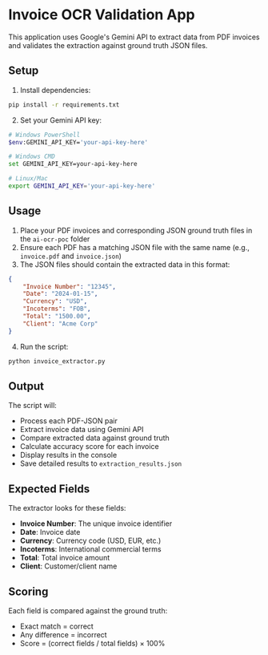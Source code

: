 # Invoice OCR Validation App

This application uses Google's Gemini API to extract data from PDF invoices and validates the extraction against ground truth JSON files.

## Setup

1. Install dependencies:
```bash
pip install -r requirements.txt
```

2. Set your Gemini API key:
```bash
# Windows PowerShell
$env:GEMINI_API_KEY='your-api-key-here'

# Windows CMD
set GEMINI_API_KEY=your-api-key-here

# Linux/Mac
export GEMINI_API_KEY='your-api-key-here'
```

## Usage

1. Place your PDF invoices and corresponding JSON ground truth files in the `ai-ocr-poc` folder
2. Ensure each PDF has a matching JSON file with the same name (e.g., `invoice.pdf` and `invoice.json`)
3. The JSON files should contain the extracted data in this format:
```json
{
    "Invoice Number": "12345",
    "Date": "2024-01-15",
    "Currency": "USD",
    "Incoterms": "FOB",
    "Total": "1500.00",
    "Client": "Acme Corp"
}
```

4. Run the script:
```bash
python invoice_extractor.py
```

## Output

The script will:
- Process each PDF-JSON pair
- Extract invoice data using Gemini API
- Compare extracted data against ground truth
- Calculate accuracy score for each invoice
- Display results in the console
- Save detailed results to `extraction_results.json`

## Expected Fields

The extractor looks for these fields:
- **Invoice Number**: The unique invoice identifier
- **Date**: Invoice date
- **Currency**: Currency code (USD, EUR, etc.)
- **Incoterms**: International commercial terms
- **Total**: Total invoice amount
- **Client**: Customer/client name

## Scoring

Each field is compared against the ground truth:
- Exact match = correct
- Any difference = incorrect
- Score = (correct fields / total fields) × 100%
